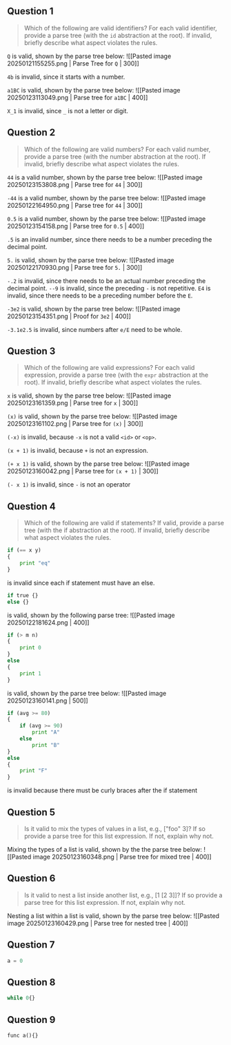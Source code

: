 ## Question 1
>Which of the following are valid identifiers? For each valid identifier, provide a parse tree (with the `id` abstraction at the root). If invalid, briefly describe what aspect violates the rules.

`Q` is valid, shown by the parse tree below:
![[Pasted image 20250121155255.png | Parse Tree for `Q` | 300]]

`4b` is invalid, since it starts with a number.

`a1BC` is valid, shown by the parse tree below:
![[Pasted image 20250123113049.png | Parse tree for `a1BC` | 400]]

`X_1` is invalid, since `_` is not a letter or digit.
## Question 2
>Which of the following are valid numbers? For each valid number, provide a parse tree (with the number abstraction at the root). If invalid, briefly describe what aspect violates the rules.

`44` is a valid number, shown by the parse tree below:
![[Pasted image 20250123153808.png | Parse tree for `44` | 300]]

`-44` is a valid number, shown by the parse tree below:
![[Pasted image 20250122164950.png | Parse tree for `44` | 300]]

`0.5` is a valid number, shown by the parse tree below:
![[Pasted image 20250123154158.png | Parse tree for `0.5` | 400]]

`.5` is an invalid number, since there needs to be a number preceding the decimal point.

`5.` is valid, shown by the parse tree below:
![[Pasted image 20250122170930.png | Parse tree for `5.` | 300]]

`-.2` is invalid, since there needs to be an actual number preceding the decimal point.
`--9` is invalid, since the preceding `-` is not repetitive.
`E4` is invalid, since there needs to be a preceding number before the `E`.

`-3e2` is valid, shown by the parse tree below:
![[Pasted image 20250123154351.png | Proof for `3e2` | 400]]

`-3.1e2.5` is invalid, since numbers after `e/E` need to be whole.
## Question 3
>Which of the following are valid expressions? For each valid expression, provide a parse tree (with the `expr` abstraction at the root). If invalid, briefly describe what aspect violates the rules.

`x` is valid, shown by the parse tree below:
![[Pasted image 20250123161359.png | Parse tree for `x` | 300]]

`(x)` is valid, shown by the parse tree below:
![[Pasted image 20250123161102.png | Parse tree for `(x)` | 300]]

`(-x)`  is invalid, because `-x` is not a valid `<id>` or `<op>`.

`(x + 1)` is invalid, because `+` is not an expression.

`(+ x 1)` is valid, shown by the parse tree below: 
![[Pasted image 20250123160042.png | Parse tree for `(x + 1)` | 300]]

`(- x 1)` is invalid, since `-` is not an operator
## Question 4
>Which of the following are valid if statements? If valid, provide a parse tree (with the if abstraction at the root). If invalid, briefly describe what aspect violates the rules.

```python
if (== x y)
{
	print "eq"
}
```
is invalid since each if statement must have an else.

```python
if true {}
else {}
```
is valid, shown by the following parse tree:
![[Pasted image 20250122181624.png | 400]]

```python
if (> m n)
{
	print 0
}
else
{
	print 1
}
```
is valid, shown by the parse tree below:
![[Pasted image 20250123160141.png | 500]]

```python
if (avg >= 80)
{
	if (avg >= 90)
		print "A"
	else
		print "B"
}
else
{
	print "F"
}
```
is invalid because there must be curly braces after the if statement
## Question 5
>Is it valid to mix the types of values in a list, e.g., ["foo" 3]? If so provide a parse tree for this list expression. If not, explain why not.

Mixing the types of a list is valid, shown by the the parse tree below:
![[Pasted image 20250123160348.png | Parse tree for mixed tree | 400]]
## Question 6
>Is it valid to nest a list inside another list, e.g., [1 [2 3]]? If so provide a parse tree for this list expression. If not, explain why not.

Nesting a list within a list is valid, shown by the parse tree below:
![[Pasted image 20250123160429.png | Parse tree for nested tree | 400]]
## Question 7
```python
a = 0
```
## Question 8
```python
while 0{}
```
## Question 9
```python
func a(){}
```
